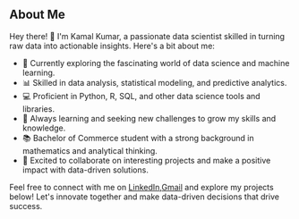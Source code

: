 ## About Me

Hey there! 👋 I'm Kamal Kumar, a passionate data scientist skilled in turning raw data into actionable insights. Here's a bit about me:

- 🔬 Currently exploring the fascinating world of data science and machine learning.
- 📊 Skilled in data analysis, statistical modeling, and predictive analytics.
- 💻 Proficient in Python, R, SQL, and other data science tools and libraries.
- 🌱 Always learning and seeking new challenges to grow my skills and knowledge.
- 📚 Bachelor of Commerce student with a strong background in mathematics and analytical thinking.
- 🚀 Excited to collaborate on interesting projects and make a positive impact with data-driven solutions.

Feel free to connect with me on [LinkedIn](https://www.linkedin.com/in/kamaljangir/),[Gmail](kamaljangir795@gmail.com) and explore my projects below! Let's innovate together and make data-driven decisions that drive success.
